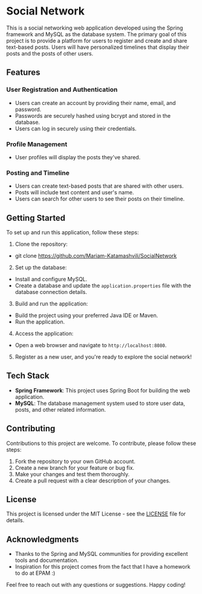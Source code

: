 # Social Network

This is a social networking web application developed using the Spring framework and MySQL as the database system. The primary goal of this project is to provide a platform for users to register and create and share text-based posts. Users will have personalized timelines that display their posts and the posts of other users.

## Features

### User Registration and Authentication

- Users can create an account by providing their name, email, and password.
- Passwords are securely hashed using bcrypt and stored in the database.
- Users can log in securely using their credentials.

### Profile Management

- User profiles will display the posts they've shared.

### Posting and Timeline

- Users can create text-based posts that are shared with other users.
- Posts will include text content and user's name.
- Users can search for other users to see their posts on their timeline.

[//]: # (## How the Project Works)

[//]: # ()
[//]: # (### ER Diagram of the Database)

[//]: # ()
[//]: # (This is the ER Diagram of the Project. We have following entities: User, Post, UserProfile, Following, Share.)

[//]: # ()
[//]: # (- The "User" entity represents individual users of the social media platform. It stores their personal information, including their names, email, date of birth, and profile picture.)

[//]: # (- The "Post" entity represents the posts or content shared by users on the platform. Each post is associated with a specific user and contains textual content.)

[//]: # (- The "Shares" entity represents instances where users share or repost content created by other users. It records the relationship between the sharing user, the post being shared, and the time of the share.)

[//]: # (- The "UserProfile" entity stores additional information about a user's profile. This may include a user's bio or description. It is linked to the respective user using the username as a foreign key.)

[//]: # (- The "Following" entity represents the relationship between users on the social network platform. It records who is following whom and when this relationship was established.)

[//]: # ()
[//]: # (![image]&#40;https://github.com/Mariam-Katamashvili/SocialNetwork/assets/127763064/2e0dc3ef-62e8-4bf7-a5dd-8d31cbb8cec6&#41;)

## Getting Started

To set up and run this application, follow these steps:

1. Clone the repository: 
- git clone https://github.com/Mariam-Katamashvili/SocialNetwork
 
2. Set up the database:
- Install and configure MySQL.
- Create a database and update the `application.properties` file with the database connection details.

3. Build and run the application:
- Build the project using your preferred Java IDE or Maven.
- Run the application.

4. Access the application:
- Open a web browser and navigate to `http://localhost:8080`.

5. Register as a new user, and you're ready to explore the social network!

## Tech Stack

- **Spring Framework**: This project uses Spring Boot for building the web application.
- **MySQL**: The database management system used to store user data, posts, and other related information.

## Contributing

Contributions to this project are welcome. To contribute, please follow these steps:

1. Fork the repository to your own GitHub account.
2. Create a new branch for your feature or bug fix.
3. Make your changes and test them thoroughly.
4. Create a pull request with a clear description of your changes.

## License

This project is licensed under the MIT License - see the [LICENSE](LICENSE) file for details.

## Acknowledgments

- Thanks to the Spring and MySQL communities for providing excellent tools and documentation.
- Inspiration for this project comes from the fact that I have a homework to do at EPAM :)

Feel free to reach out with any questions or suggestions. Happy coding!
